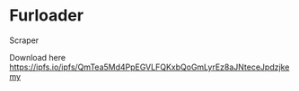 # Furloader

Scraper

Download here https://ipfs.io/ipfs/QmTea5Md4PpEGVLFQKxbQoGmLyrEz8aJNteceJpdzjkemy